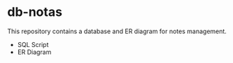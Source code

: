 # db-notas

This repository contains a database and ER diagram for notes management.
* SQL Script
* ER Diagram